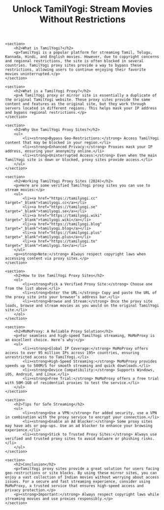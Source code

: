 <!DOCTYPE html>
<html lang="en">
<head>
    <meta charset="UTF-8">
    <meta name="viewport" content="width=device-width, initial-scale=1.0">
    <meta http-equiv="X-UA-Compatible" content="ie=edge">
    <title>Unlock TamilYogi: Stream Movies Without Restrictions</title>
</head>
<body>
    <header>
        <h1>Unlock TamilYogi: Stream Movies Without Restrictions</h1>
    </header>

    <section>
        <h2>What is TamilYogi?</h2>
        <p>TamilYogi is a popular platform for streaming Tamil, Telugu, Kannada, Hindi, and English movies. However, due to copyright concerns and regional restrictions, the site is often blocked in several countries. TamilYogi proxy sites provide a way to bypass these restrictions, allowing users to continue enjoying their favorite movies uninterrupted.</p>
    </section>

    <section>
        <h2>What is a TamilYogi Proxy?</h2>
        <p>A TamilYogi proxy or mirror site is essentially a duplicate of the original TamilYogi website. These proxy sites provide the same content and features as the original site, but they work through servers located in different regions. This helps mask your IP address and bypass regional restrictions.</p>
    </section>

    <section>
        <h2>Why Use TamilYogi Proxy Sites?</h2>
        <ul>
            <li><strong>Bypass Geo-Restrictions:</strong> Access TamilYogi content that may be blocked in your region.</li>
            <li><strong>Enhanced Privacy:</strong> Proxies mask your IP address, ensuring your anonymity online.</li>
            <li><strong>Uninterrupted Access:</strong> Even when the main TamilYogi site is down or blocked, proxy sites provide access.</li>
        </ul>
    </section>

    <section>
        <h2>Working TamilYogi Proxy Sites (2024)</h2>
        <p>Here are some verified TamilYogi proxy sites you can use to stream movies:</p>
        <ul>
            <li><a href="https://tamilyogi.cc" target="_blank">tamilyogi.cc</a></li>
            <li><a href="https://tamilyogi.se" target="_blank">tamilyogi.se</a></li>
            <li><a href="https://tamilyogi.wiki" target="_blank">tamilyogi.wiki</a></li>
            <li><a href="https://tamilyogi.blog" target="_blank">tamilyogi.blog</a></li>
            <li><a href="https://tamilyogi.plus" target="_blank">tamilyogi.plus</a></li>
            <li><a href="https://tamilyogi.to" target="_blank">tamilyogi.to</a></li>
        </ul>
        <p><strong>Note:</strong> Always respect copyright laws when accessing content via proxy sites.</p>
    </section>

    <section>
        <h2>How to Use TamilYogi Proxy Sites</h2>
        <ol>
            <li><strong>Pick a Verified Proxy Site:</strong> Choose one from the list above.</li>
            <li><strong>Enter the URL:</strong> Copy and paste the URL of the proxy site into your browser’s address bar.</li>
            <li><strong>Browse and Stream:</strong> Once the proxy site loads, browse and stream movies as you would on the original TamilYogi site.</li>
        </ol>
    </section>

    <section>
        <h2>MoMoProxy: A Reliable Proxy Solution</h2>
        <p>For seamless and high-speed TamilYogi streaming, MoMoProxy is an excellent choice. Here’s why:</p>
        <ul>
            <li><strong>Global IP Coverage:</strong> MoMoProxy offers access to over 95 million IPs across 195+ countries, ensuring unrestricted access to TamilYogi.</li>
            <li><strong>High-Speed Streaming:</strong> MoMoProxy provides speeds up to 500M/S for smooth streaming and quick downloads.</li>
            <li><strong>Device Compatibility:</strong> Supports Windows, iOS, Android, and Linux.</li>
            <li><strong>Free Trial:</strong> MoMoProxy offers a free trial with 50M-1GB of residential proxies to test the service.</li>
        </ul>
    </section>

    <section>
        <h2>Tips for Safe Streaming</h2>
        <ul>
            <li><strong>Use a VPN:</strong> For added security, use a VPN in combination with the proxy service to encrypt your connection.</li>
            <li><strong>Enable an Ad Blocker:</strong> Some proxy sites may have ads or pop-ups. Use an ad blocker to enhance your browsing experience.</li>
            <li><strong>Stick to Trusted Proxy Sites:</strong> Always use verified and trusted proxy sites to avoid malware or phishing risks.</li>
        </ul>
    </section>

    <section>
        <h2>Conclusion</h2>
        <p>TamilYogi proxy sites provide a great solution for users facing geo-restrictions or site blocks. By using these mirror sites, you can enjoy a vast collection of Indian movies without worrying about access issues. For a secure and fast streaming experience, consider using MoMoProxy, a trusted service that ensures high-speed access and privacy protection.</p>
        <p><strong>Important:</strong> Always respect copyright laws while streaming movies and use proxies responsibly.</p>
    </section>
</body>
</html>
